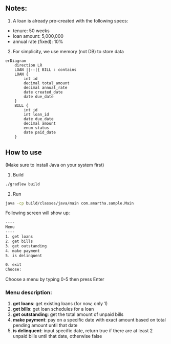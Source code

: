 ## Notes:
1. A loan is already pre-created with the following specs:
* tenure: 50 weeks
* loan amount: 5,000,000
* annual rate (fixed): 10%
2. For simplicity, we use memory (not DB) to store data
```mermaid
erDiagram
    direction LR
    LOAN ||--|{ BILL : contains
    LOAN {
        int id
        decimal total_amount
        decimal annual_rate
        date created_date
        date due_date
    }
    BILL {
        int id
        int loan_id
        date due_date
        decimal amount
        enum status
        date paid_date
    }
```

## How to use
(Make sure to install Java on your system first)
1. Build
```bash
./gradlew build
```
2. Run
```bash
java -cp build/classes/java/main com.amartha.sample.Main
```

Following screen will show up:
```bash
----
Menu
----
1. get loans
2. get bills
3. get outstanding
4. make payment
5. is delinquent

0. exit
Choose:
```
Choose a menu by typing 0-5 then press Enter
### Menu description:
1. **get loans**: get existing loans (for now, only 1)
2. **get bills**: get loan schedules for a loan
3. **get outstanding**: get the total amount of unpaid bills
4. **make payment**: pay on a specific date with exact amount based on total pending amount until that date
5. **is delinquent**: input specific date, return true if there are at least 2 unpaid bills until that date, otherwise false
